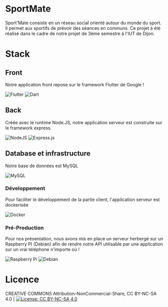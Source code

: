 # SportMate
Sport'Mate consiste en un réseau social orienté autour du monde du sport. Il permet aux sportifs de prévoir des séances en communs.
Ce projet à été réalisé dans le cadre de notre projet de 3ème semestre à l'IUT de Dijon.

# Stack
## Front
Notre application front repose sur le framework Flutter de Google !

![Flutter](https://img.shields.io/badge/Flutter-%2302569B.svg?style=for-the-badge&logo=Flutter&logoColor=white)
![Dart](https://img.shields.io/badge/dart-%230175C2.svg?style=for-the-badge&logo=dart&logoColor=white)

## Back
Créée avec le runtime Node.JS, notre application serveur est construite sur le framework express.

![NodeJS](https://img.shields.io/badge/node.js-6DA55F?style=for-the-badge&logo=node.js&logoColor=white)
![Express.js](https://img.shields.io/badge/express.js-%23404d59.svg?style=for-the-badge&logo=express&logoColor=%2361DAFB)

## Database et infrastructure
Notre base de données est MySQL

![MySQL](https://img.shields.io/badge/mysql-%2300f.svg?style=for-the-badge&logo=mysql&logoColor=white)

### Développement
Pour faciliter le développement de la partie client, l'application serveur est dockerisée

![Docker](https://img.shields.io/badge/docker-%230db7ed.svg?style=for-the-badge&logo=docker&logoColor=white)

### Pré-Production
Pour nos présentation, nous avons mis en place un serveur herbergé sur un Raspberry PI (Debian) afin de rendre notre API utilisable par une application sur un vrai téléphone n'importe où !

![Raspberry Pi](https://img.shields.io/badge/-RaspberryPi-C51A4A?style=for-the-badge&logo=Raspberry-Pi)
![Debian](https://img.shields.io/badge/Debian-D70A53?style=for-the-badge&logo=debian&logoColor=white)


# Licence
CREATIVE COMMONS Attribution-NonCommercial-Share, CC BY-NC-SA 4.0 | [![License: CC BY-NC-SA 4.0](https://licensebuttons.net/l/by-nc-sa/4.0/80x15.png)](https://creativecommons.org/licenses/by-nc-sa/4.0/)
